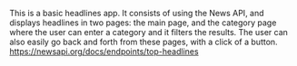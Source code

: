 This is a basic headlines app. It consists of using the News API, and displays headlines in two pages: the main page, and the category page where the user can enter a category and it filters the results. The user can also easily go back and forth from these pages, with a click of a button. https://newsapi.org/docs/endpoints/top-headlines
